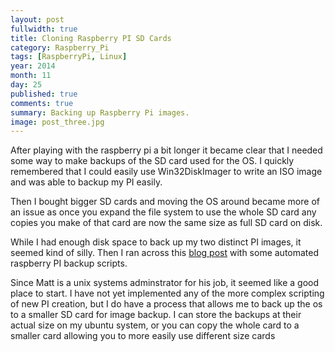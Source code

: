 ```yaml
---
layout: post
fullwidth: true
title: Cloning Raspberry PI SD Cards
category: Raspberry_Pi
tags: [RaspberryPi, Linux]
year: 2014
month: 11
day: 25
published: true
comments: true
summary: Backing up Raspberry Pi images.
image: post_three.jpg
---
```


After playing with the raspberry pi a bit longer it became clear that I needed some way to make backups of the SD card used for the OS. I quickly remembered that I could easily use Win32DiskImager to write an ISO image and was able to backup my PI easily.

Then I bought bigger SD cards and moving the OS around became more of an issue as once you expand the file system to use the whole SD card any copies you make of that card are now the same size as full SD card on disk.

While I had enough disk space to back up my two distinct PI images, it seemed kind of silly. Then I ran across this [blog post](http://sysmatt.blogspot.sg/2014/08/backup-restore-customize-and-clone-your.html) with some automated raspberry PI backup scripts.

Since Matt is a unix systems adminstrator for his job, it seemed like a good place to start. I have not yet implemented any of the more complex scripting of new PI creation, but I do have a process that allows me to back up the os to a smaller SD card for image backup. I can store the backups at their actual size on my ubuntu system, or you can copy the whole card to a smaller card allowing you to more easily use different size cards

